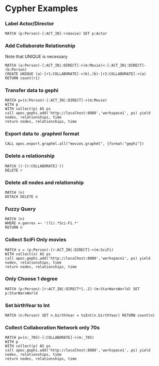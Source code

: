 # Cypher Examples
### Label Actor/Director
```
MATCH (p:Person)-[:ACT_IN]->(movie) SET p:Actor
```
### Add Collaborate Relationship
Note that UNIQUE is necessary
```
MATCH (a:Person)-[:ACT_IN|:DIRECT]->(m:Movie)<-[:ACT_IN|:DIRECT]-(b:Person)
CREATE UNIQUE (a)-[r1:COLLABORATE]->(b),(b)-[r2:COLLABORATE]->(a)
RETURN count(r1)
```

### Transfer data to gephi
```
MATCH p=(n:Person)-[:ACT_IN|:DIRECT]->(m:Movie)
WITH p
WITH collect(p) AS ps
call apoc.gephi.add('http://localhost:8080','workspace1', ps) yield nodes, relationships, time
return nodes, relationships, time
```

### Export data to .graphml format
```
CALL apoc.export.graphml.all("movies.graphml", {format:"gephi"})
```

### Delete a relationship
```
MATCH ()-[r:COLLABORATE]-() 
DELETE r
```

### Delete all nodes and relationship
```
MATCH (n)
DETACH DELETE n
```

### Fuzzy Query
```
MATCH (n)
WHERE n.genres =~ '(?i).*Sci-Fi.*'
RETURN n
```

### Collect SciFi Only movies
```
MATCH x = (p:Person)-[r:ACT_IN|:DIRECT]->(m:SciFi)
WITH collect(x) AS ps
call apoc.gephi.add('http://localhost:8080','workspace1', ps) yield nodes, relationships, time
return nodes, relationships, time
```


### Only Choose 1 degree
```
MATCH (p:Person)-[r:ACT_IN|:DIRECT*1..2]-(m:StarWarsWorld) SET p:StarWarsWorld
```


### Set birthYear to Int
```
MATCH (n:Person) SET n.birthYear = toInt(n.birthYear) RETURN count(n)
```


### Collect Collaboration Network only 70s 
```
MATCH p=(n:_70S)-[:COLLABORATE]->(m:_70S)
WITH p
WITH collect(p) AS ps
call apoc.gephi.add('http://localhost:8080','workspace1', ps) yield nodes, relationships, time
return nodes, relationships, time
```